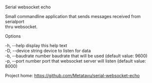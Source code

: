 
Serial websocket echo

  Small commandline application that sends messages received from serialport    
  thru websocket.                                                               

Options

  -h, --help              display this help text                                       
  -D, --device string     device to listen for data                                    
  -b, --baudrate number   baudrate that will be used (default value: 9600)             
  -p, --port number       port that websocket server will listen (default value: 8000) 

  Project home: https://github.com/Metatavu/serial-websocket-echo 

